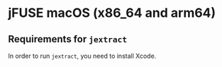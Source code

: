 # jFUSE macOS (x86_64 and arm64)

## Requirements for `jextract`

In order to run `jextract`, you need to install Xcode.